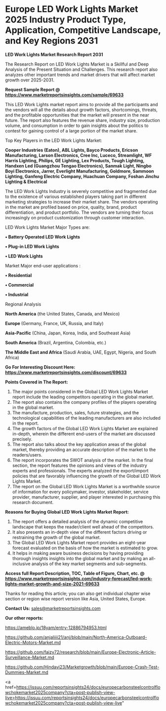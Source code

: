 # Europe LED Work Lights Market 2025 Industry Product Type, Application, Competitive Landscape, and Key Regions 2031

<strong>LED Work Lights Market Research Report 2031</strong>

The Research Report on LED Work Lights Market is a Skillful and Deep Analysis of the Present Situation and Challenges. This research report also analyzes other important trends and market drivers that will affect market growth over 2025-2031.

<strong>Request Sample Report @ <a href=https://www.marketreportsinsights.com/sample/69633>https://www.marketreportsinsights.com/sample/69633</a></strong>

This LED Work Lights market report aims to provide all the participants and the vendors will all the details about growth factors, shortcomings, threats, and the profitable opportunities that the market will present in the near future. The report also features the revenue share, industry size, production volume, and consumption in order to gain insights about the politics to contest for gaining control of a large portion of the market share.

Top Key Players in the LED Work Lights Market:

<strong>Cooper Industries (Eaton), ABL Lights, Bayco Products, Ericson Manufacturing, Larson Electronics, Cree Inc, Luceco, Streamlight, WF Harris Lighting, Philips, GE Lighting, Lex Products, Tough Lighting, Handxen Led (Guangzhou Tengao Electronics), Sanmak Light, Ningbo Boyi Electronics, Jarrer, Everlight Manufacturing, Goldmore, Sammoon Lighting, Ganfeng Electric Company, Huachuan Company, Foshan Jinchu Lighting & Electrical</strong>

The LED Work Lights Industry is severely competitive and fragmented due to the existence of various established players taking part in different marketing strategies to increase their market share. The vendors operating in the market are profiled based on price, quality, brand, product differentiation, and product portfolio. The vendors are turning their focus increasingly on product customization through customer interaction.

LED Work Lights Market Major Types are:

<strong>• Battery Operated LED Work Lights

• Plug-in LED Work Lights

• LED Work Lights</strong>

Market Major end-user applications :

<strong>• Residential

• Commercial

• Industrial</strong>

Regional Analysis

</u><strong><b>North America</b></strong> (the United States, Canada, and Mexico)

<strong><b>Europe </b></strong>(Germany, France, UK, Russia, and Italy)

<strong><b>Asia-Pacific</b></strong> (China, Japan, Korea, India, and Southeast Asia)

<strong><b>South America</b></strong> (Brazil, Argentina, Colombia, etc.)

<strong><b>The Middle East and Africa</b></strong> (Saudi Arabia, UAE, Egypt, Nigeria, and South Africa)

<strong>Go For Interesting Discount Here: <a href=https://www.marketreportsinsights.com/discount/69633>https://www.marketreportsinsights.com/discount/69633</a></strong>

<strong>Points Covered in The Report:</strong>
<ol>
  <li>The major points considered in the Global LED Work Lights Market report include the leading competitors operating in the global market.</li>
  <li>The report also contains the company profiles of the players operating in the global market.</li>
  <li>The manufacture, production, sales, future strategies, and the technological capabilities of the leading manufacturers are also included in the report.</li>
  <li>The growth factors of the Global LED Work Lights Market are explained in-depth, wherein the different end-users of the market are discussed precisely.</li>
  <li>The report also talks about the key application areas of the global market, thereby providing an accurate description of the market to the readers/users.</li>
  <li>The report incorporates the SWOT analysis of the market. In the final section, the report features the opinions and views of the industry experts and professionals. The experts analyzed the export/import policies that are favorably influencing the growth of the Global LED Work Lights Market.</li>
  <li>The report on the Global LED Work Lights Market is a worthwhile source of information for every policymaker, investor, stakeholder, service provider, manufacturer, supplier, and player interested in purchasing this research document.</li>
</ol>
<strong>Reasons for Buying Global LED Work Lights Market Report:</strong>

<ol>
  <li>The report offers a detailed analysis of the dynamic competitive landscape that keeps the reader/client well ahead of the competitors.</li>
  <li>It also presents an in-depth view of the different factors driving or restraining the growth of the global market.</li>
  <li>The Global LED Work Lights Market report provides an eight-year forecast evaluated on the basis of how the market is estimated to grow.</li>
  <li>It helps in making aware business decisions by having providing thorough insights insights into the global market and by making an all-inclusive analysis of the key market segments and sub-segments.</li>
</ol>
<strong>Access full Report Description, TOC, Table of Figure, Chart, etc. @ <a href=https://www.marketreportsinsights.com/industry-forecast/led-work-lights-market-growth-and-size-2021-69633>https://www.marketreportsinsights.com/industry-forecast/led-work-lights-market-growth-and-size-2021-69633</a></strong>


Thanks for reading this article; you can also get individual chapter wise section or region wise report version like Asia, United States, Europe.

<strong>Contact Us:</strong>
sales@marketreportsinsights.com

<strong>Our other reports:</strong>

<a href=https://ameblo.jp/18yam/entry-12886794953.html>https://ameblo.jp/18yam/entry-12886794953.html</a>

<a href=https://github.com/anjaliiii21/anj/blob/main/North-America-Outboard-Electric-Motors-Market.md>https://github.com/anjaliiii21/anj/blob/main/North-America-Outboard-Electric-Motors-Market.md</a>

<a href=https://github.com/faizy72/research/blob/main/Europe-Electronic-Article-Surveillance-Market.md>https://github.com/faizy72/research/blob/main/Europe-Electronic-Article-Surveillance-Market.md</a>

<a href=https://github.com/Hindavi23/Marketgrowth/blob/main/Europe-Crash-Test-Dummies-Market.md>https://github.com/Hindavi23/Marketgrowth/blob/main/Europe-Crash-Test-Dummies-Market.md</a>

<a href=https://issuu.com/reportsinsights24/docs/europecarbonsteelcontrolflowchokemarket2025company?cta=post-publish-view-live>https://issuu.com/reportsinsights24/docs/europecarbonsteelcontrolflowchokemarket2025company?cta=post-publish-view-live</a>"
